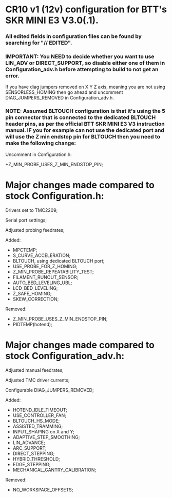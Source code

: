 # CR10 v1 (12v) configuration for BTT's SKR MINI E3 V3.0(.1).

### All edited fields in configuration files can be found by searching for "// EDITED".

### IMPORTANT: You NEED to decide whether you want to use LIN_ADV or DIRECT_SUPPORT, so disable either one of them in Configuration_adv.h before attempting to build to not get an error.

If you have diag jumpers removed on X Y Z axis, meaning you are not using SENSORLESS_HOMING then go ahead and uncomment DIAG_JUMPERS_REMOVED in Configuration_adv.h.

### NOTE: Assumed BLTOUCH configuration is that it's using the 5 pin connector that is connected to the dedicated BLTOUCH header pins, as per the official BTT SKR MINI E3 V3 instruction manual. IF you for example can not use the dedicated port and will use the Z min endstop pin for BLTOUCH then you need to make the following change:

Uncomment in Configuration.h:

+Z_MIN_PROBE_USES_Z_MIN_ENDSTOP_PIN;

# Major changes made compared to stock Configuration.h:

Drivers set to TMC2209;

Serial port settings;

Adjusted probing feedrates;

Added:
+ MPCTEMP;
+ S_CURVE_ACCELERATION;
+ BLTOUCH, using dedicated BLTOUCH port;
+ USE_PROBE_FOR_Z_HOMING;
+ Z_MIN_PROBE_REPEATABILITY_TEST;
+ FILAMENT_RUNOUT_SENSOR;
+ AUTO_BED_LEVELING_UBL;
+ LCD_BED_LEVELING;
+ Z_SAFE_HOMING;
+ SKEW_CORRECTION;
  
Removed:
- Z_MIN_PROBE_USES_Z_MIN_ENDSTOP_PIN;
- PIDTEMP(hotend);

# Major changes made compared to stock Configuration_adv.h:

Adjusted manual feedrates;

Adjusted TMC driver currents;

Configurable DIAG_JUMPERS_REMOVED;

Added:
+ HOTEND_IDLE_TIMEOUT;
+ USE_CONTROLLER_FAN;
+ BLTOUCH_HS_MODE;
+ ASSISTED_TRAMMING;
+ INPUT_SHAPING on X and Y;
+ ADAPTIVE_STEP_SMOOTHING;
+ LIN_ADVANCE;
+ ARC_SUPPORT;
+ DIRECT_STEPPING;
+ HYBRID_THRESHOLD;
+ EDGE_STEPPING;
+ MECHANICAL_GANTRY_CALIBRATION;

Removed:
- NO_WORKSPACE_OFFSETS;

